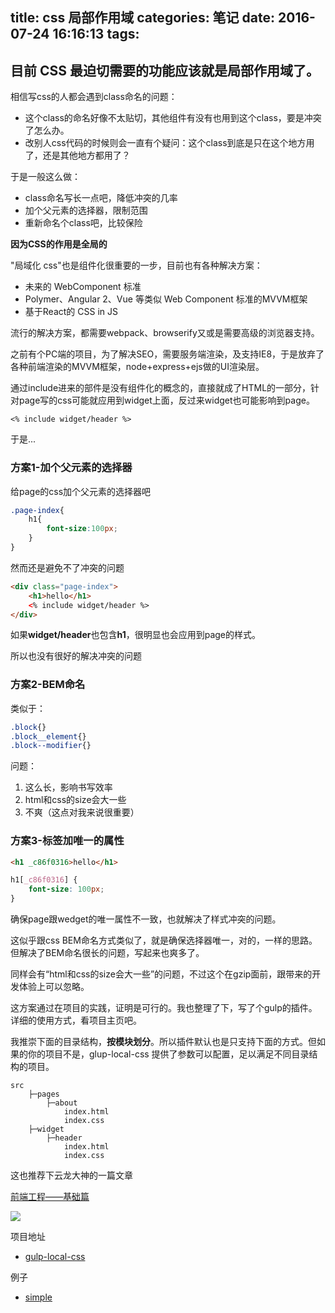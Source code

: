 title: css 局部作用域
categories: 笔记
date: 2016-07-24 16:16:13
tags:
---
<!--摘要-->
<!--more-->
## 目前 CSS 最迫切需要的功能应该就是局部作用域了。

相信写css的人都会遇到class命名的问题：
* 这个class的命名好像不太贴切，其他组件有没有也用到这个class，要是冲突了怎么办。
* 改别人css代码的时候则会一直有个疑问：这个class到底是只在这个地方用了，还是其他地方都用了？

于是一般这么做：
* class命名写长一点吧，降低冲突的几率
* 加个父元素的选择器，限制范围
* 重新命名个class吧，比较保险

**因为CSS的作用是全局的**

"局域化 css"也是组件化很重要的一步，目前也有各种解决方案：
* 未来的 WebComponent 标准
* Polymer、Angular 2、Vue 等类似 Web Component 标准的MVVM框架
* 基于React的 CSS in JS

流行的解决方案，都需要webpack、browserify又或是需要高级的浏览器支持。

之前有个PC端的项目，为了解决SEO，需要服务端渲染，及支持IE8，于是放弃了各种前端渲染的MVVM框架，node+express+ejs做的UI渲染层。

通过include进来的部件是没有组件化的概念的，直接就成了HTML的一部分，针对page写的css可能就应用到widget上面，反过来widget也可能影响到page。
```ejs
<% include widget/header %>
```

于是...
### 方案1-加个父元素的选择器
给page的css加个父元素的选择器吧
```css
.page-index{
    h1{
        font-size:100px;
    }
}
```
然而还是避免不了冲突的问题

```html
<div class="page-index">
    <h1>hello</h1>
    <% include widget/header %>
</div>
```
如果**widget/header**也包含**h1**，很明显也会应用到page的样式。

所以也没有很好的解决冲突的问题

### 方案2-BEM命名
类似于：
```css
.block{}
.block__element{}
.block--modifier{}
```
问题： 
1. 这么长，影响书写效率
2. html和css的size会大一些
3. 不爽（这点对我来说很重要）


### 方案3-标签加唯一的属性
```html
<h1 _c86f0316>hello</h1>
```
```css
h1[_c86f0316] {
    font-size: 100px;
}
```
确保page跟wedget的唯一属性不一致，也就解决了样式冲突的问题。

这似乎跟css BEM命名方式类似了，就是确保选择器唯一，对的，一样的思路。但解决了BEM命名很长的问题，写起来也爽多了。

同样会有“html和css的size会大一些”的问题，不过这个在gzip面前，跟带来的开发体验上可以忽略。

这方案通过在项目的实践，证明是可行的。我也整理了下，写了个gulp的插件。详细的使用方式，看项目主页吧。

<div class="github-widget" data-repo="fzred/gulp-local-css"></div>
<script src="http://git.hust.cc/GitHub-Repo-Widget.js/GithubRepoWidget.js"></script>

我推崇下面的目录结构，**按模块划分**。所以插件默认也是只支持下面的方式。但如果的你的项目不是，glup-local-css 提供了参数可以配置，足以满足不同目录结构的项目。
```
src
    ├─pages
        ├─about
            index.html
            index.css
    ├─widget
        ├─header
            index.html
            index.css
```
这也推荐下云龙大神的一篇文章

[前端工程——基础篇](https://github.com/fouber/blog/issues/10)

![](https://github.com/fouber/blog/raw/master/201508/assets/components.png)


项目地址
* [gulp-local-css](https://github.com/fzred/gulp-local-css)

例子
* [simple](https://github.com/fzred/gulp-local-css/tree/master/examples/simple)

